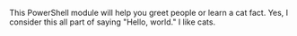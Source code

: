 This PowerShell module will help you greet people or learn a cat fact.  Yes, I consider this all part of saying "Hello, world."  I like cats.